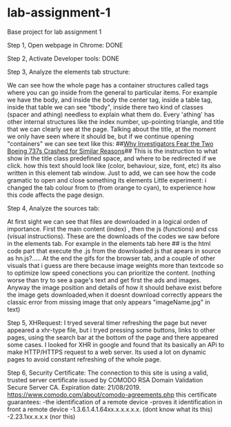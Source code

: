# lab-assignment-1
Base project for lab assignment 1



Step 1, Open webpage in Chrome:
DONE


Step 2, Activate Developer tools:
DONE


Step 3, Analyze the elements tab structure:

We can see how the whole page has a container structures called tags where you can go inside from the general to particular items.
For example we have the body, and inside the body the center tag, inside a table tag, inside that table we can see "tbody", inside there two kind of classes (spacer and athing)
needless to explain what them do. Every 'athing' has other internal structures like the index number, up-pointing triangle, and title that we can clearly see at the page.
Talking about the title, at the moment we only have seen where it should be, but if we continue opening "containers" we can see text like this: 
##<a href="https://www.nytimes.com/interactive/2019/03/13/world/boeing-737-crash-investigation.html" class="storylink">Why Investigators Fear the Two Boeing 737s Crashed for Similar Reasons</a>##
This is the instruction to what show in the title class predefined space, and where to be redirected if we click. how this text should look like  (color, behaviour, size, font, etc) its also written in this
element tab window.
Just to add, we can see how the code gramatic to open and close something its <something> elements </something>
Little experiment: i changed the tab colour from <td bgcolor="#ff6600"> to <td bgcolor="#00ffd0"> (from orange to cyan), to experience how this code affects the page design.


Step 4, Analyze the sources tab:

At first sight we can see that files are downloaded in a logical orden of importance. First the main content  (index) , then the js (functions)  and css (visual instructions). These are the downloads of the codes we saw before in the elements tab.
For example in the elements tab here #<script type="text/javascript" src="hn.js?stXbi7LCyutClfTUMe1b"></script># is the html code part that execute the .js from the downloaded js that apears in source as hn.js?.....
At the end the gifs for the browser tab, and a couple of other visuals that i guess are there because image weights more than textcode
so to optimize low speed conections you can prioritize the content. (nothing worse than try to see a page's text and get first the ads and images. Anyway the image position and details of how it
should behave exist before the image gets downloaded,when it doesnt download correctly appears the  classic error from missing image that only appears "imageName.jpg" in text)

Step 5, XHRequest:
I tryed several timer refreshing the page but never appeared a xhr-type file, but i tryed pressing some buttons, links to other pages, using the search bar at the bottom of the page
and there appeared some cases. I looked for XHR in google and found that its basically an APi to make HTTP/HTTPS request to a web server. Its used a lot on dynamic pages to avoid constant refreshing of the whole page.

Step 6, Security Certificate:
The connection to this site is using a valid, trusted server certificate issued by COMODO RSA Domain Validation Secure Server CA.
Expiration date: 21/08/2019.
https://www.comodo.com/about/comodo-agreements.php
this certificate guarantees:
-the identification of a remote device
-proves it identification in front a remote device
-1.3.6.1.4.1.64xx.x.x.x.x.x. (dont know what its this)
-2.23.1xx.x.x.x (nor this)
 
